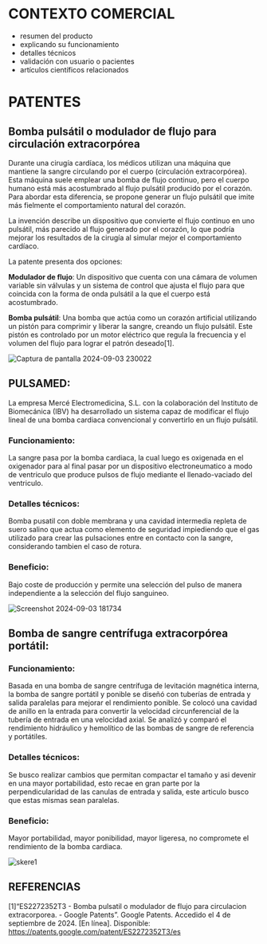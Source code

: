 # CONTEXTO COMERCIAL

 -   resumen del producto
  - explicando su funcionamiento
  - detalles técnicos
  -  validación con usuario o pacientes
  -  artículos científicos relacionados
# PATENTES
## Bomba pulsátil o modulador de flujo para circulación extracorpórea
Durante una cirugía cardíaca, los médicos utilizan una máquina que mantiene la sangre circulando por el cuerpo (circulación extracorpórea). Esta máquina suele emplear una bomba de flujo continuo, pero el cuerpo humano está más acostumbrado al flujo pulsátil producido por el corazón. Para abordar esta diferencia, se propone generar un flujo pulsátil que imite más fielmente el comportamiento natural del corazón.

La invención describe un dispositivo que convierte el flujo continuo en uno pulsátil, más parecido al flujo generado por el corazón, lo que podría mejorar los resultados de la cirugía al simular mejor el comportamiento cardíaco.

La patente presenta dos opciones:

**Modulador de flujo**: Un dispositivo que cuenta con una cámara de volumen variable sin válvulas y un sistema de control que ajusta el flujo para que coincida con la forma de onda pulsátil a la que el cuerpo está acostumbrado.

**Bomba pulsátil**: Una bomba que actúa como un corazón artificial utilizando un pistón para comprimir y liberar la sangre, creando un flujo pulsátil. Este pistón es controlado por un motor eléctrico que regula la frecuencia y el volumen del flujo para lograr el patrón deseado[1].

![Captura de pantalla 2024-09-03 230022](https://github.com/user-attachments/assets/c8416afe-c927-4de3-be02-824853ae2be8)

## PULSAMED:
La empresa Mercé Electromedicina, S.L. con la colaboración del lnstituto de Biomecánica (IBV) ha desarrollado un sistema capaz de modificar el flujo lineal de una bomba cardiaca convencional y convertirlo en un flujo pulsátil.
### Funcionamiento: 
La sangre pasa por la bomba cardiaca, la cual luego es oxigenada en el oxigenador para al final pasar por un dispositivo electroneumatico a modo de ventriculo que produce pulsos de flujo mediante el llenado-vaciado del ventriculo.
### Detalles técnicos: 
Bomba pusatil con doble membrana y una cavidad intermedia repleta de suero salino que actua como elemento de seguridad impiediendo que el gas utilizado para crear las pulsaciones entre en contacto con la sangre, considerando tambien el caso de rotura.
### Beneficio:
Bajo coste de producción y permite una selección del pulso de manera independiente a la selección del flujo sanguineo.

![Screenshot 2024-09-03 181734](https://github.com/user-attachments/assets/79b91ae0-d170-43d4-92b2-cff76a8185f2)

## Bomba de sangre centrífuga extracorpórea portátil:
### Funcionamiento: 
Basada en una bomba de sangre centrífuga de levitación magnética interna, la bomba de sangre portátil y ponible se diseñó con tuberías de entrada y salida paralelas para mejorar el rendimiento ponible. Se colocó una cavidad de anillo en la entrada para convertir la velocidad circunferencial de la tubería de entrada en una velocidad axial. Se analizó y comparó el rendimiento hidráulico y hemolítico de las bombas de sangre de referencia y portátiles.
### Detalles técnicos: 
Se busco realizar cambios que permitan compactar el tamaño y asi devenir en una mayor portabilidad, esto recae en gran parte por la perpendicularidad de las canulas de entrada y salida, este articulo busco que estas mismas sean paralelas.
### Beneficio:
Mayor portabilidad, mayor ponibilidad, mayor ligeresa, no compromete el rendimiento de la bomba cardiaca.

![skere1](https://github.com/user-attachments/assets/66b8af4c-b3d5-4d81-afe5-9754d53eb951)

## REFERENCIAS
[1]“ES2272352T3 - Bomba pulsatil o modulador de flujo para circulacion extracorporea. - Google Patents”. Google Patents. Accedido el 4 de septiembre de 2024. [En línea]. Disponible: https://patents.google.com/patent/ES2272352T3/es




